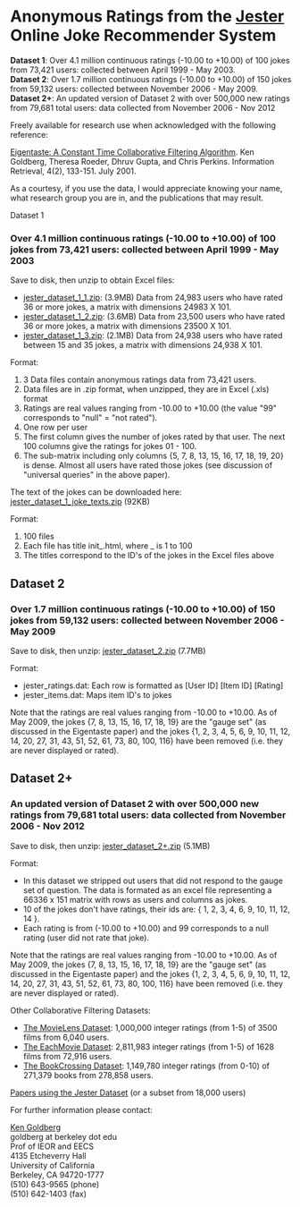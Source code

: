 Anonymous Ratings from the [Jester](http://eigentaste.berkeley.edu) Online Joke Recommender System
==================================================================================================

**Dataset 1**: Over 4.1 million continuous ratings (-10.00 to +10.00) of
100 jokes from 73,421 users: collected between April 1999 - May 2003.\
**Dataset 2**: Over 1.7 million continuous ratings (-10.00 to +10.00) of
150 jokes from 59,132 users: collected between November 2006 - May
2009.\
**Dataset 2+**: An updated version of Dataset 2 with over 500,000 new
ratings from 79,681 total users: data collected from November 2006 - Nov
2012

Freely available for research use when acknowledged with the following
reference:

[Eigentaste: A Constant Time Collaborative Filtering
Algorithm](http://www.ieor.berkeley.edu/~goldberg/pubs/eigentaste.pdf).
Ken Goldberg, Theresa Roeder, Dhruv Gupta, and Chris Perkins.
Information Retrieval, 4(2), 133-151. July 2001.

As a courtesy, if you use the data, I would appreciate knowing your
name, what research group you are in, and the publications that may
result.

Dataset 1

### Over 4.1 million continuous ratings (-10.00 to +10.00) of 100 jokes from 73,421 users: collected between April 1999 - May 2003

Save to disk, then unzip to obtain Excel files:

-   [jester\_dataset\_1\_1.zip](jester_dataset_1_1.zip): (3.9MB) Data
    from 24,983 users who have rated 36 or more jokes, a matrix with
    dimensions 24983 X 101.
-   [jester\_dataset\_1\_2.zip](jester_dataset_1_2.zip): (3.6MB) Data
    from 23,500 users who have rated 36 or more jokes, a matrix with
    dimensions 23500 X 101.
-   [jester\_dataset\_1\_3.zip](jester_dataset_1_3.zip): (2.1MB) Data
    from 24,938 users who have rated between 15 and 35 jokes, a matrix
    with dimensions 24,938 X 101.

Format:

1.  3 Data files contain anonymous ratings data from 73,421 users.
2.  Data files are in .zip format, when unzipped, they are in Excel
    (.xls) format
3.  Ratings are real values ranging from -10.00 to +10.00 (the value
    \"99\" corresponds to \"null\" = \"not rated\").
4.  One row per user
5.  The first column gives the number of jokes rated by that user. The
    next 100 columns give the ratings for jokes 01 - 100.
6.  The sub-matrix including only columns {5, 7, 8, 13, 15, 16, 17, 18,
    19, 20} is dense. Almost all users have rated those jokes (see
    discussion of \"universal queries\" in the above paper).

The text of the jokes can be downloaded here:
[jester\_dataset\_1\_joke\_texts.zip](jester_dataset_1_joke_texts.zip)
(92KB)

Format:

1.  100 files
2.  Each file has title init\_.html, where \_ is 1 to 100
3.  The titles correspond to the ID\'s of the jokes in the Excel files
    above

Dataset 2
---------

### Over 1.7 million continuous ratings (-10.00 to +10.00) of 150 jokes from 59,132 users: collected between November 2006 - May 2009

Save to disk, then unzip: [jester\_dataset\_2.zip](jester_dataset_2.zip)
(7.7MB)

Format:

-   jester\_ratings.dat: Each row is formatted as \[User ID\] \[Item
    ID\] \[Rating\]
-   jester\_items.dat: Maps item ID\'s to jokes

Note that the ratings are real values ranging from -10.00 to +10.00. As
of May 2009, the jokes {7, 8, 13, 15, 16, 17, 18, 19} are the \"gauge
set\" (as discussed in the Eigentaste paper) and the jokes {1, 2, 3, 4,
5, 6, 9, 10, 11, 12, 14, 20, 27, 31, 43, 51, 52, 61, 73, 80, 100, 116}
have been removed (i.e. they are never displayed or rated).

Dataset 2+
----------

### An updated version of Dataset 2 with over 500,000 new ratings from 79,681 total users: data collected from November 2006 - Nov 2012

Save to disk, then unzip:
[jester\_dataset\_2+.zip](jester_dataset_3.zip) (5.1MB)

Format:

-   In this dataset we stripped out users that did not respond to the
    gauge set of question. The data is formated as an excel file
    representing a 66336 x 151 matrix with rows as users and columns as
    jokes.
-   10 of the jokes don\'t have ratings, their ids are: { 1, 2, 3, 4, 6,
    9, 10, 11, 12, 14 }.
-   Each rating is from (-10.00 to +10.00) and 99 corresponds to a null
    rating (user did not rate that joke).

Note that the ratings are real values ranging from -10.00 to +10.00. As
of May 2009, the jokes {7, 8, 13, 15, 16, 17, 18, 19} are the \"gauge
set\" (as discussed in the Eigentaste paper) and the jokes {1, 2, 3, 4,
5, 6, 9, 10, 11, 12, 14, 20, 27, 31, 43, 51, 52, 61, 73, 80, 100, 116}
have been removed (i.e. they are never displayed or rated).

Other Collaborative Filtering Datasets:

-   [The MovieLens Dataset](http://www.cs.umn.edu/Research/GroupLens/):
    1,000,000 integer ratings (from 1-5) of 3500 films from 6,040 users.
-   [The EachMovie Dataset](http://research.compaq.com/SRC/eachmovie/):
    2,811,983 integer ratings (from 1-5) of 1628 films from 72,916
    users.
-   [The BookCrossing
    Dataset](http://www.informatik.uni-freiburg.de/~cziegler/BX/):
    1,149,780 integer ratings (from 0-10) of 271,379 books from 278,858
    users.

[Papers using the Jester
Dataset](http://scholar.google.com/scholar?cites=8528105010932990631)
(or a subset from 18,000 users)

For further information please contact:

[Ken Goldberg](http://goldberg.berkeley.edu/)\
goldberg at berkeley dot edu\
Prof of IEOR and EECS\
4135 Etcheverry Hall\
University of California\
Berkeley, CA 94720-1777\
(510) 643-9565 (phone)\
(510) 642-1403 (fax)
